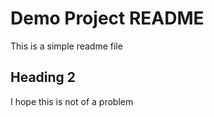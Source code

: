 # Demo Project README

This is a simple readme file

## Heading 2 


I hope this is not of a problem